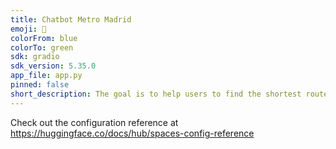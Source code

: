 ```yaml
---
title: Chatbot Metro Madrid
emoji: 🚀
colorFrom: blue
colorTo: green
sdk: gradio
sdk_version: 5.35.0
app_file: app.py
pinned: false
short_description: The goal is to help users to find the shortest route
---
```


Check out the configuration reference at https://huggingface.co/docs/hub/spaces-config-reference
